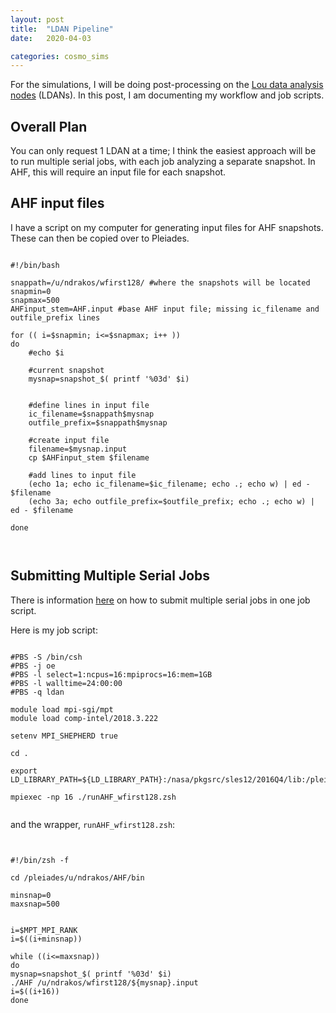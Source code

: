 ```yaml
---
layout: post
title:  "LDAN Pipeline"
date:   2020-04-03

categories: cosmo_sims
---
```


For the simulations, I will be doing post-processing on the <a href=
"https://www.nas.nasa.gov/hecc/support/kb/lou-data-analysis-nodes_413.html">Lou data analysis nodes</a> (LDANs). In this post, I am documenting my workflow and job scripts.


## Overall Plan

You can only request 1 LDAN at a time; I think the easiest approach will be to run multiple serial jobs, with each job analyzing a separate snapshot. In AHF, this will require an input file for each snapshot.



## AHF input files

I have a script on my computer for generating input files for AHF snapshots. These can then be copied over to Pleiades.

<pre><code>
#!/bin/bash

snappath=/u/ndrakos/wfirst128/ #where the snapshots will be located
snapmin=0
snapmax=500
AHFinput_stem=AHF.input #base AHF input file; missing ic_filename and outfile_prefix lines

for (( i=$snapmin; i<=$snapmax; i++ ))
do
    #echo $i

    #current snapshot
    mysnap=snapshot_$( printf '%03d' $i)


    #define lines in input file
    ic_filename=$snappath$mysnap
    outfile_prefix=$snappath$mysnap

    #create input file
    filename=$mysnap.input
    cp $AHFinput_stem $filename

    #add lines to input file
    (echo 1a; echo ic_filename=$ic_filename; echo .; echo w) | ed - $filename
    (echo 3a; echo outfile_prefix=$outfile_prefix; echo .; echo w) | ed - $filename

done


</code></pre>


## Submitting Multiple Serial Jobs

There is information <a href="https://www.nas.nasa.gov/hecc/support/kb/using-sgi-mpt-to-run-multiple-serial-jobs_184.html">here</a> on how to submit multiple serial jobs in one job script.


Here is my job script:



<pre><code>
#PBS -S /bin/csh
#PBS -j oe
#PBS -l select=1:ncpus=16:mpiprocs=16:mem=1GB
#PBS -l walltime=24:00:00
#PBS -q ldan

module load mpi-sgi/mpt
module load comp-intel/2018.3.222

setenv MPI_SHEPHERD true

cd .

export LD_LIBRARY_PATH=${LD_LIBRARY_PATH}:/nasa/pkgsrc/sles12/2016Q4/lib:/pleiades/u/ndrakos/install_to_here/gsl_in/lib

mpiexec -np 16 ./runAHF_wfirst128.zsh

</code></pre>



and the wrapper, <code>runAHF_wfirst128.zsh</code>:



<pre><code>

#!/bin/zsh -f  

cd /pleiades/u/ndrakos/AHF/bin

minsnap=0
maxsnap=500


i=$MPT_MPI_RANK
i=$((i+minsnap))

while ((i<=maxsnap))
do
mysnap=snapshot_$( printf '%03d' $i)
./AHF /u/ndrakos/wfirst128/${mysnap}.input
i=$((i+16))
done
</code></pre>

